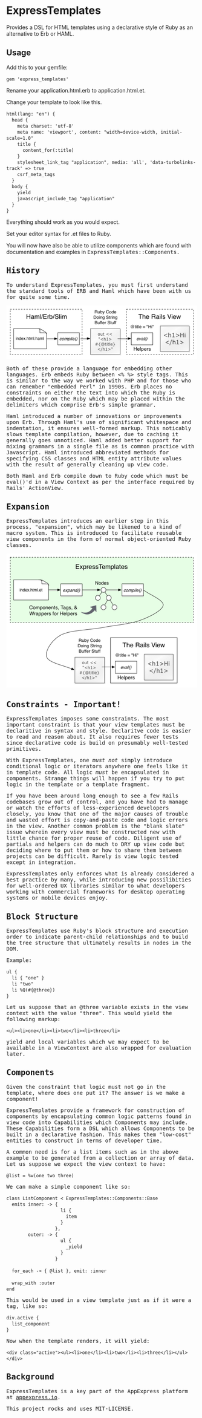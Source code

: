 # ExpressTemplates

Provides a DSL for HTML templates using a declarative style of Ruby as an alternative to Erb or HAML.

## Usage

Add this to your gemfile:

    gem 'express_templates'

Rename your application.html.erb to application.html.et.

Change your template to look like this.

    html(lang: "en") {
      head {
        meta charset: 'utf-8'
        meta name: 'viewport', content: "width=device-width, initial-scale=1.0"
        title {
          content_for(:title)
        }
        stylesheet_link_tag "application", media: 'all', 'data-turbolinks-track' => true
        csrf_meta_tags
      }
      body {
        yield
        javascript_include_tag "application"
      }
    }

Everything should work as you would expect.

Set your editor syntax for .et files to Ruby.

You will now have also be able to utilize components which are found with documentation and examples in <tt>ExpressTemplates::Components<tt>.

## History

To understand ExpressTemplates, you must first understand the standard tools of ERB and Haml which have been with us for quite some time.

<img src="https://raw.githubusercontent.com/aelogica/express_templates/master/diagrams/diagram_haml_erb.png" title="Diagram depciting Haml/Erb" style="align: center;">

Both of these provide a language for embedding other languages.  Erb embeds Ruby between <% %> style tags.  This is similar to the way we worked with PHP and for those who can remember "embedded Perl" in 1990s.  Erb places no constraints on either the text into which the Ruby is embedded, nor on the Ruby which may be placed within the delimiters which comprise Erb's simple grammar.

Haml introduced a number of innovations or improvements upon Erb.  Through Haml's use of significant whitespace and indentation, it ensures well-formed markup.  This noticably slows template compilation, however, due to caching it generally goes unnoticed.  Haml added better support for mixing grammars in a single file as is common practice with Javascript.  Haml introduced abbreviated methods for specifying CSS classes and HTML entity attribute values with the result of generally cleaning up view code.

Both Haml and Erb compile down to Ruby code which must be eval()'d in a View Context as per the interface required by Rails' ActionView.

## Expansion

ExpressTemplates introduces an earlier step in this process, "expansion", which may be likened to a kind of macro system.  This is introduced to facilitate reusable view components in the form of normal object-oriented Ruby classes.

<img src="https://raw.githubusercontent.com/aelogica/express_templates/master/diagrams/diagram_express_templates.png" title="Diagram depciting Haml/Erb" style="align: center;">

## Constraints - Important!

ExpressTemplates imposes some constraints.  The most important constraint is that your view templates must be declaritive in syntax and style.  Declaritve code is easier to read and reason about.  It also requires fewer tests since declarative code is build on presumably well-tested primitives.

With ExpressTemplates, one *must not* simply introduce conditional logic or iterators anywhere one feels like it in template code.  All logic *must* be encapsulated in components.  Strange things will happen if you try to put logic in the template or a template fragment.

If you have been around long enough to see a few Rails codebases grow out of control, and you have had to manage or watch the efforts of less-experienced developers closely, you know that one of the major causes of trouble and wasted effort is copy-and-paste code and logic errors in the view.  Another common problem is the "blank slate" issue wherein every view must be constructed new with little chance for proper reuse of code.  Diligent use of partials and helpers can do much to DRY up view code but deciding where to put them or how to share them between projects can be difficult.  Rarely is view logic tested except in integration.

ExpressTemplates only enforces what is already considered a best practice by many, while introducing new possilibities for well-ordered UX libraries similar to what developers working with commercial frameworks for desktop operating systems or mobile devices enjoy.

## Block Structure

ExpressTemplates use Ruby's block structure and execution order to indicate parent-child relationships and to build the tree structure that ultimately results in nodes in the DOM.

Example:

    ul {
      li { "one" }
      li "two"
      li %Q(#{@three})
    }

Let us suppose that an @three variable exists in the view context with the value "three".  This would yield the following markup:

    <ul><li>one</li><li>two</li><li>three</li>

yield and local variables which we may expect to be available in a ViewContext are also wrapped for evaluation later.

## Components

Given the constraint that logic must not go in the template, where does one put it?  The answer is we make a component!

ExpressTemplates provide a framework for construction of components by encapsulating common logic patterns found in view code into Capabilities which Components may include.  These Capabilities form a DSL which allows Components to be built in a declarative fashion.  This makes them "low-cost" entities to construct in terms of developer time.

A common need is for a list items such as in the above example to be generated from a collection or array of data.   Let us suppose we expect the view context to have:

    @list = %w(one two three)

We can make a simple component like so:

    class ListComponent < ExpressTemplates::Components::Base
      emits inner: -> {
                        li {
                          item
                        }
                      },
            outer: -> {
                        ul {
                          _yield
                        }
                      }

      for_each -> { @list }, emit: :inner

      wrap_with :outer
    end

This would be used in a view template just as if it were a tag, like so:

    div.active {
      list_component
    }

Now when the template renders, it will yield:

    <div class="active"><ul><li>one</li><li>two</li><li>three</li></ul></div>

## Background

ExpressTemplates is a key part of the AppExpress platform at [appexpress.io](http://appexpress.io).

This project rocks and uses MIT-LICENSE.
